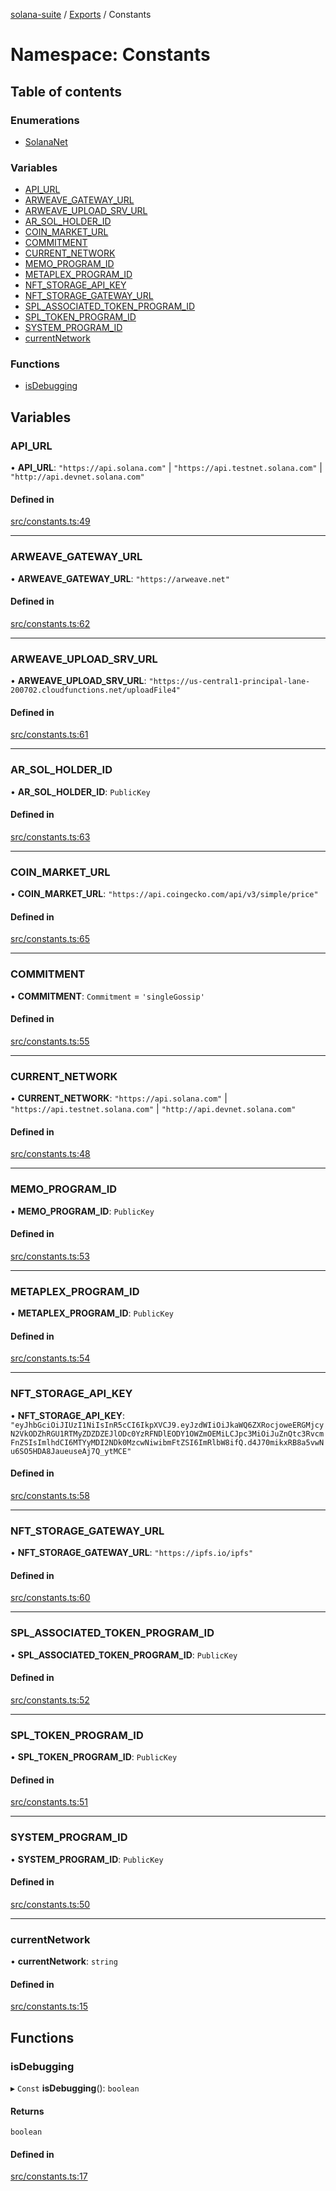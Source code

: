 [solana-suite](../README.md) / [Exports](../modules.md) / Constants

# Namespace: Constants

## Table of contents

### Enumerations

- [SolanaNet](../enums/Constants.SolanaNet.md)

### Variables

- [API\_URL](Constants.md#api_url)
- [ARWEAVE\_GATEWAY\_URL](Constants.md#arweave_gateway_url)
- [ARWEAVE\_UPLOAD\_SRV\_URL](Constants.md#arweave_upload_srv_url)
- [AR\_SOL\_HOLDER\_ID](Constants.md#ar_sol_holder_id)
- [COIN\_MARKET\_URL](Constants.md#coin_market_url)
- [COMMITMENT](Constants.md#commitment)
- [CURRENT\_NETWORK](Constants.md#current_network)
- [MEMO\_PROGRAM\_ID](Constants.md#memo_program_id)
- [METAPLEX\_PROGRAM\_ID](Constants.md#metaplex_program_id)
- [NFT\_STORAGE\_API\_KEY](Constants.md#nft_storage_api_key)
- [NFT\_STORAGE\_GATEWAY\_URL](Constants.md#nft_storage_gateway_url)
- [SPL\_ASSOCIATED\_TOKEN\_PROGRAM\_ID](Constants.md#spl_associated_token_program_id)
- [SPL\_TOKEN\_PROGRAM\_ID](Constants.md#spl_token_program_id)
- [SYSTEM\_PROGRAM\_ID](Constants.md#system_program_id)
- [currentNetwork](Constants.md#currentnetwork)

### Functions

- [isDebugging](Constants.md#isdebugging)

## Variables

### API\_URL

• **API\_URL**: ``"https://api.solana.com"`` \| ``"https://api.testnet.solana.com"`` \| ``"http://api.devnet.solana.com"``

#### Defined in

[src/constants.ts:49](https://github.com/fukaoi/solana-suite/blob/127fc4a/src/constants.ts#L49)

___

### ARWEAVE\_GATEWAY\_URL

• **ARWEAVE\_GATEWAY\_URL**: ``"https://arweave.net"``

#### Defined in

[src/constants.ts:62](https://github.com/fukaoi/solana-suite/blob/127fc4a/src/constants.ts#L62)

___

### ARWEAVE\_UPLOAD\_SRV\_URL

• **ARWEAVE\_UPLOAD\_SRV\_URL**: ``"https://us-central1-principal-lane-200702.cloudfunctions.net/uploadFile4"``

#### Defined in

[src/constants.ts:61](https://github.com/fukaoi/solana-suite/blob/127fc4a/src/constants.ts#L61)

___

### AR\_SOL\_HOLDER\_ID

• **AR\_SOL\_HOLDER\_ID**: `PublicKey`

#### Defined in

[src/constants.ts:63](https://github.com/fukaoi/solana-suite/blob/127fc4a/src/constants.ts#L63)

___

### COIN\_MARKET\_URL

• **COIN\_MARKET\_URL**: ``"https://api.coingecko.com/api/v3/simple/price"``

#### Defined in

[src/constants.ts:65](https://github.com/fukaoi/solana-suite/blob/127fc4a/src/constants.ts#L65)

___

### COMMITMENT

• **COMMITMENT**: `Commitment` = `'singleGossip'`

#### Defined in

[src/constants.ts:55](https://github.com/fukaoi/solana-suite/blob/127fc4a/src/constants.ts#L55)

___

### CURRENT\_NETWORK

• **CURRENT\_NETWORK**: ``"https://api.solana.com"`` \| ``"https://api.testnet.solana.com"`` \| ``"http://api.devnet.solana.com"``

#### Defined in

[src/constants.ts:48](https://github.com/fukaoi/solana-suite/blob/127fc4a/src/constants.ts#L48)

___

### MEMO\_PROGRAM\_ID

• **MEMO\_PROGRAM\_ID**: `PublicKey`

#### Defined in

[src/constants.ts:53](https://github.com/fukaoi/solana-suite/blob/127fc4a/src/constants.ts#L53)

___

### METAPLEX\_PROGRAM\_ID

• **METAPLEX\_PROGRAM\_ID**: `PublicKey`

#### Defined in

[src/constants.ts:54](https://github.com/fukaoi/solana-suite/blob/127fc4a/src/constants.ts#L54)

___

### NFT\_STORAGE\_API\_KEY

• **NFT\_STORAGE\_API\_KEY**: ``"eyJhbGciOiJIUzI1NiIsInR5cCI6IkpXVCJ9.eyJzdWIiOiJkaWQ6ZXRocjoweERGMjcyN2VkODZhRGU1RTMyZDZDZEJlODc0YzRFNDlEODY1OWZmOEMiLCJpc3MiOiJuZnQtc3RvcmFnZSIsImlhdCI6MTYyMDI2NDk0MzcwNiwibmFtZSI6ImRlbW8ifQ.d4J70mikxRB8a5vwNu6SO5HDA8JaueuseAj7Q_ytMCE"``

#### Defined in

[src/constants.ts:58](https://github.com/fukaoi/solana-suite/blob/127fc4a/src/constants.ts#L58)

___

### NFT\_STORAGE\_GATEWAY\_URL

• **NFT\_STORAGE\_GATEWAY\_URL**: ``"https://ipfs.io/ipfs"``

#### Defined in

[src/constants.ts:60](https://github.com/fukaoi/solana-suite/blob/127fc4a/src/constants.ts#L60)

___

### SPL\_ASSOCIATED\_TOKEN\_PROGRAM\_ID

• **SPL\_ASSOCIATED\_TOKEN\_PROGRAM\_ID**: `PublicKey`

#### Defined in

[src/constants.ts:52](https://github.com/fukaoi/solana-suite/blob/127fc4a/src/constants.ts#L52)

___

### SPL\_TOKEN\_PROGRAM\_ID

• **SPL\_TOKEN\_PROGRAM\_ID**: `PublicKey`

#### Defined in

[src/constants.ts:51](https://github.com/fukaoi/solana-suite/blob/127fc4a/src/constants.ts#L51)

___

### SYSTEM\_PROGRAM\_ID

• **SYSTEM\_PROGRAM\_ID**: `PublicKey`

#### Defined in

[src/constants.ts:50](https://github.com/fukaoi/solana-suite/blob/127fc4a/src/constants.ts#L50)

___

### currentNetwork

• **currentNetwork**: `string`

#### Defined in

[src/constants.ts:15](https://github.com/fukaoi/solana-suite/blob/127fc4a/src/constants.ts#L15)

## Functions

### isDebugging

▸ `Const` **isDebugging**(): `boolean`

#### Returns

`boolean`

#### Defined in

[src/constants.ts:17](https://github.com/fukaoi/solana-suite/blob/127fc4a/src/constants.ts#L17)
